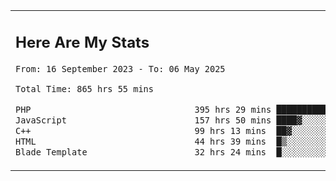 <table border="0">
 <tr>
  <td>
      <h2>Here Are My Stats</h2>
 <!--START_SECTION:waka-->

```txt
From: 16 September 2023 - To: 06 May 2025

Total Time: 865 hrs 55 mins

PHP                                395 hrs 29 mins ███████████▒░░░░░░░░░░░░░   45.12 %
JavaScript                         157 hrs 50 mins ████▓░░░░░░░░░░░░░░░░░░░░   18.01 %
C++                                99 hrs 13 mins  ██▓░░░░░░░░░░░░░░░░░░░░░░   11.32 %
HTML                               44 hrs 39 mins  █▒░░░░░░░░░░░░░░░░░░░░░░░   05.10 %
Blade Template                     32 hrs 24 mins  █░░░░░░░░░░░░░░░░░░░░░░░░   03.70 %
```

<!--END_SECTION:waka-->
  </td>
    <td>
   <div align="start">
        <a href="https://open.spotify.com/user/dxso20he52f5d4ti73duavf95">
        <img width="200px" src="https://spotify-github-profile.kittinanx.com/api/view.svg?uid=dxso20he52f5d4ti73duavf95&cover_image=true&theme=default&show_offline=false&background_color=121212&interchange=false" alt="Spotify Now Playing">
    </a>
</div> 

  </td>
 </tr>

</table>





